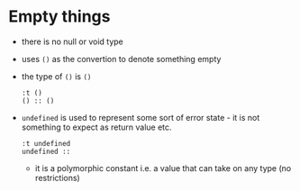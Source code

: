 # Empty things

- there is no null or void type
- uses `()` as the convertion to denote something empty
- the type of `()` is `()`
    ```
    :t ()
    () :: ()
    ```
- `undefined` is used to represent some sort of error state - it is not
  something to expect as return value etc.
    ```
    :t undefined
    undefined ::
    ```

    - it is a polymorphic constant i.e. a value that can take on any type (no
      restrictions)
